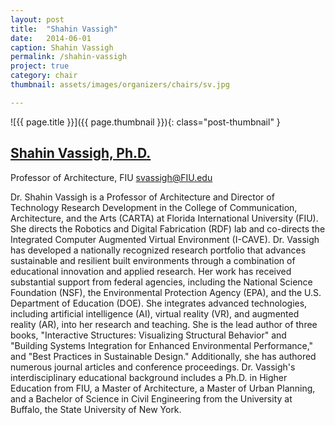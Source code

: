 ```yaml
---
layout: post
title:  "Shahin Vassigh"
date:   2014-06-01
caption: Shahin Vassigh
permalink: /shahin-vassigh
project: true
category: chair
thumbnail: assets/images/organizers/chairs/sv.jpg

---
```

![{{ page.title }}]({{ page.thumbnail }}){: class="post-thumbnail" }

## [Shahin Vassigh, Ph.D.](https://case.fiu.edu/about/directory/affiliated-profiles/vassigh-shahin.html)
Professor of Architecture, FIU
svassigh@FIU.edu


Dr. Shahin Vassigh is a Professor of Architecture and Director of Technology Research Development in the College of Communication, Architecture, and the Arts (CARTA) at Florida International University (FIU). She directs the Robotics and Digital Fabrication (RDF) lab and co-directs the Integrated Computer Augmented Virtual Environment (I-CAVE). Dr. Vassigh has developed a nationally recognized research portfolio that advances sustainable and resilient built environments through a combination of educational innovation and applied research. Her work has received substantial support from federal agencies, including the National Science Foundation (NSF), the Environmental Protection Agency (EPA), and the U.S. Department of Education (DOE). She integrates advanced technologies, including artificial intelligence (AI), virtual reality (VR), and augmented reality (AR), into her research and teaching. She is the lead author of three books, "Interactive Structures: Visualizing Structural Behavior" and "Building Systems Integration for Enhanced Environmental Performance," and "Best Practices in Sustainable Design." Additionally, she has authored numerous journal articles and conference proceedings. Dr. Vassigh's interdisciplinary educational background includes a Ph.D. in Higher Education from FIU, a Master of Architecture, a Master of Urban Planning, and a Bachelor of Science in Civil Engineering from the University at Buffalo, the State University of New York.